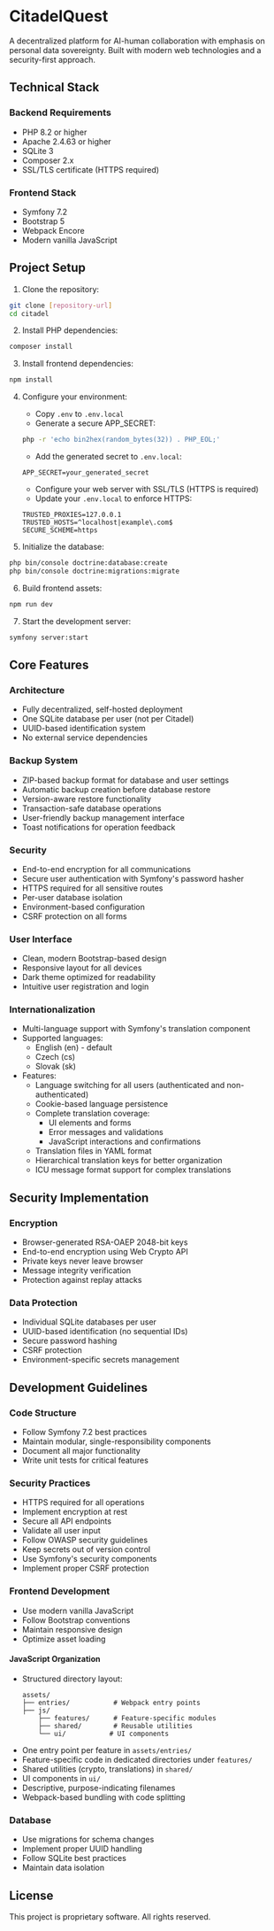 # CitadelQuest

A decentralized platform for AI-human collaboration with emphasis on personal data sovereignty. Built with modern web technologies and a security-first approach.

## Technical Stack

### Backend Requirements
- PHP 8.2 or higher
- Apache 2.4.63 or higher
- SQLite 3
- Composer 2.x
- SSL/TLS certificate (HTTPS required)

### Frontend Stack
- Symfony 7.2
- Bootstrap 5
- Webpack Encore
- Modern vanilla JavaScript

## Project Setup

1. Clone the repository:
```bash
git clone [repository-url]
cd citadel
```

2. Install PHP dependencies:
```bash
composer install
```

3. Install frontend dependencies:
```bash
npm install
```

4. Configure your environment:
   - Copy `.env` to `.env.local`
   - Generate a secure APP_SECRET:
   ```bash
   php -r 'echo bin2hex(random_bytes(32)) . PHP_EOL;'
   ```
   - Add the generated secret to `.env.local`:
   ```
   APP_SECRET=your_generated_secret
   ```
   - Configure your web server with SSL/TLS (HTTPS is required)
   - Update your `.env.local` to enforce HTTPS:
   ```
   TRUSTED_PROXIES=127.0.0.1
   TRUSTED_HOSTS=^localhost|example\.com$
   SECURE_SCHEME=https
   ```

5. Initialize the database:
```bash
php bin/console doctrine:database:create
php bin/console doctrine:migrations:migrate
```

6. Build frontend assets:
```bash
npm run dev
```

7. Start the development server:
```bash
symfony server:start
```

## Core Features

### Architecture
- Fully decentralized, self-hosted deployment
- One SQLite database per user (not per Citadel)
- UUID-based identification system
- No external service dependencies

### Backup System
- ZIP-based backup format for database and user settings
- Automatic backup creation before database restore
- Version-aware restore functionality
- Transaction-safe database operations
- User-friendly backup management interface
- Toast notifications for operation feedback

### Security
- End-to-end encryption for all communications
- Secure user authentication with Symfony's password hasher
- HTTPS required for all sensitive routes
- Per-user database isolation
- Environment-based configuration
- CSRF protection on all forms

### User Interface
- Clean, modern Bootstrap-based design
- Responsive layout for all devices
- Dark theme optimized for readability
- Intuitive user registration and login

### Internationalization
- Multi-language support with Symfony's translation component
- Supported languages:
  - English (en) - default
  - Czech (cs)
  - Slovak (sk)
- Features:
  - Language switching for all users (authenticated and non-authenticated)
  - Cookie-based language persistence
  - Complete translation coverage:
    - UI elements and forms
    - Error messages and validations
    - JavaScript interactions and confirmations
  - Translation files in YAML format
  - Hierarchical translation keys for better organization
  - ICU message format support for complex translations

## Security Implementation

### Encryption
- Browser-generated RSA-OAEP 2048-bit keys
- End-to-end encryption using Web Crypto API
- Private keys never leave browser
- Message integrity verification
- Protection against replay attacks

### Data Protection
- Individual SQLite databases per user
- UUID-based identification (no sequential IDs)
- Secure password hashing
- CSRF protection
- Environment-specific secrets management

## Development Guidelines

### Code Structure
- Follow Symfony 7.2 best practices
- Maintain modular, single-responsibility components
- Document all major functionality
- Write unit tests for critical features

### Security Practices
- HTTPS required for all operations
- Implement encryption at rest
- Secure all API endpoints
- Validate all user input
- Follow OWASP security guidelines
- Keep secrets out of version control
- Use Symfony's security components
- Implement proper CSRF protection

### Frontend Development
- Use modern vanilla JavaScript
- Follow Bootstrap conventions
- Maintain responsive design
- Optimize asset loading

#### JavaScript Organization
- Structured directory layout:
  ```
  assets/
  ├── entries/           # Webpack entry points
  ├── js/
      ├── features/      # Feature-specific modules
      ├── shared/        # Reusable utilities
      └── ui/           # UI components
  ```
- One entry point per feature in `assets/entries/`
- Feature-specific code in dedicated directories under `features/`
- Shared utilities (crypto, translations) in `shared/`
- UI components in `ui/`
- Descriptive, purpose-indicating filenames
- Webpack-based bundling with code splitting

### Database
- Use migrations for schema changes
- Implement proper UUID handling
- Follow SQLite best practices
- Maintain data isolation

## License

This project is proprietary software. All rights reserved.
